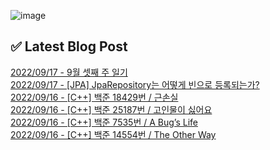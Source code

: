 ![image](https://user-images.githubusercontent.com/76645095/162124599-f9d701d6-e523-49c4-a6ce-193dc38f1026.png)

## ✅ Latest Blog Post

[2022/09/17 - 9월 셋째 주 일기](http://blog.naver.com/ds4ouj/222877281384) <br/>
[2022/09/17 - [JPA] JpaRepository는 어떻게 빈으로 등록되는가?](http://blog.naver.com/ds4ouj/222877203908) <br/>
[2022/09/16 - [C++] 백준 18429번 / 근손실](http://blog.naver.com/ds4ouj/222876489651) <br/>
[2022/09/16 - [C++] 백준 25187번 / 고인물이 싫어요](http://blog.naver.com/ds4ouj/222876481664) <br/>
[2022/09/16 - [C++] 백준 7535번 / A Bug’s Life](http://blog.naver.com/ds4ouj/222876184554) <br/>
[2022/09/16 - [C++] 백준 14554번 / The Other Way](http://blog.naver.com/ds4ouj/222876167042) <br/>
